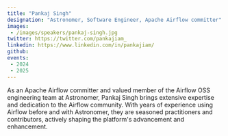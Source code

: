 ```yaml
---
title: "Pankaj Singh"
designation: "Astronomer, Software Engineer, Apache Airflow committer"
images:
 - /images/speakers/pankaj-singh.jpg
twitter: https://twitter.com/pankajiam_
linkedin: https://www.linkedin.com/in/pankajiam/
github: 
events:
 - 2024
 - 2025
---
```


As an Apache Airflow committer and valued member of the Airflow OSS engineering team at Astronomer, Pankaj Singh brings extensive expertise and dedication to the Airflow community. With years of experience using Airflow before and with Astronomer, they are seasoned practitioners and contributors, actively shaping the platform's advancement and enhancement.

